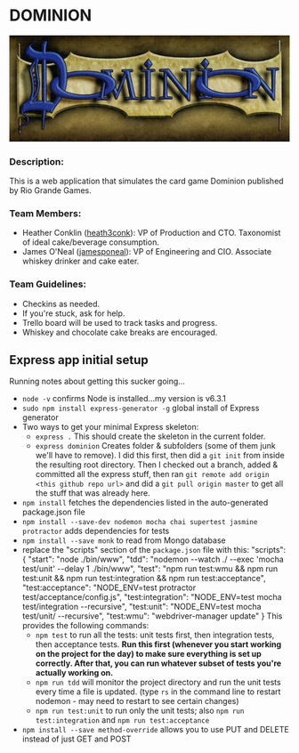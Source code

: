 # DOMINION

![Dominion Logo](images/DominionLogo.jpg)

### Description:
This is a web application that simulates the card game Dominion published by Rio Grande Games.

### Team Members:
- Heather Conklin ([heath3conk](https://github.com/heath3conk)): VP of Production and CTO. Taxonomist of ideal cake/beverage consumption.
- James O'Neal ([jamesponeal](https://github.com/jamesponeal)): VP of Engineering and CIO. Associate whiskey drinker and cake eater.

### Team Guidelines:
- Checkins as needed.
- If you're stuck, ask for help.
- Trello board will be used to track tasks and progress.
- Whiskey and chocolate cake breaks are encouraged.

## Express app initial setup
Running notes about getting this sucker going...

- `node -v` confirms Node is installed...my version is v6.3.1
- `sudo npm install express-generator -g` global install of Express generator
- Two ways to get your minimal Express skeleton: 
  - `express .` This should create the skeleton in the current folder. 
  - `express dominion` Creates folder & subfolders (some of them junk we'll have to remove). I did this first, then did a `git init` from inside the resulting root directory. Then I checked out a branch, added & committed all the express stuff, then ran `git remote add origin <this github repo url>` and did a `git pull origin master` to get all the stuff that was already here.
- `npm install` fetches the dependencies listed in the auto-generated package.json file
- `npm install --save-dev nodemon mocha chai supertest jasmine protractor` adds dependencies for tests
- `npm install --save monk` to read from Mongo database
- replace the "scripts" section of the `package.json` file with this: "scripts": { "start": "node ./bin/www", "tdd": "nodemon --watch ./ --exec 'mocha test/unit' --delay 1 ./bin/www", "test": "npm run test:wmu && npm run test:unit && npm run test:integration && npm run test:acceptance", "test:acceptance": "NODE_ENV=test protractor test/acceptance/config.js", "test:integration": "NODE_ENV=test mocha test/integration --recursive", "test:unit": "NODE_ENV=test mocha test/unit/ --recursive", "test:wmu": "webdriver-manager update" } This provides the following commands:
  - `npm test` to run all the tests: unit tests first, then integration tests, then acceptance tests. **Run this first (whenever you start working on the project for the day) to make sure everything is set up correctly. After that, you can run whatever subset of tests you're actually working on.**
  - `npm run tdd` will monitor the project directory and run the unit tests every time a file is updated. (type `rs` in the command line to restart nodemon - may need to restart to see certain changes)
  - `npm run test:unit` to run only the unit tests; also `npm run test:integration` and `npm run test:acceptance`
- `npm install --save method-override` allows you to use PUT and DELETE instead of just GET and POST
  
